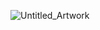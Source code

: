 ![Untitled_Artwork](https://user-images.githubusercontent.com/92885877/189650197-b54fa151-3a91-4870-8c0b-a6a59b18eea3.JPG)
